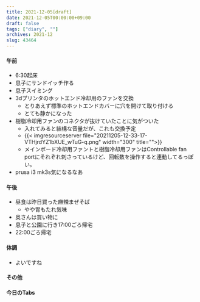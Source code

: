 ```yaml
---
title: 2021-12-05[draft]
date: 2021-12-05T00:00:00+09:00
draft: false
tags: ["diary", ""]
archives: 2021-12
slug: 43464
---
```

#### 午前
- 6:30起床
- 息子にサンドイッチ作る
- 息子スイミング
- 3dプリンタのホットエンド冷却用のファンを交換
  - とりあえず標準のホットエンドカバーに穴を開けて取り付ける
  - とても静かになった
- 樹脂冷却用ファンのコネクタが抜けていたことに気がついた
  - 入れてみると結構な音量だが、これも交換予定
  - {{< imgresourceserver file="20211205-12-33-17-VTHjrdYZ1bXUE_wTuG-q.png" width="300" title="">}}
  - メインボード冷却用ファントと樹脂冷却用ファンはControllable fan portにそれぞれ刺さっているけど、回転数を操作すると連動してるっぽい。
- prusa i3 mk3s気になるなあ
#### 午後
- 昼食は昨日買った麻辣まぜそば
  - やや胃もたれ気味
- 奥さんは買い物に
- 息子と公園に行き17:00ごろ帰宅
- 22:00ごろ帰宅
#### 体調
- よいですね
#### その他
#### 今日のTabs